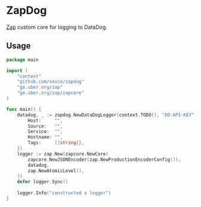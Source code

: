# ZapDog

[Zap](https://pkg.go.dev/go.uber.org/zap) custom core for logging to DataDog.

## Usage

```go
package main

import (
	"context"
	"github.com/sevco/zapdog"
	"go.uber.org/zap"
	"go.uber.org/zap/zapcore"
)

func main() {
	datadog, _ := zapdog.NewDataDogLogger(context.TODO(), "DD-API-KEY", zapdog.Options{
		Host:     "",
		Source:   "",
		Service:  "",
		Hostname: "",
		Tags:     []string{},
	})
	logger := zap.New(zapcore.NewCore(
		zapcore.NewJSONEncoder(zap.NewProductionEncoderConfig()),
		datadog,
		zap.NewAtomicLevel(),
	))
	defer logger.Sync()
	
	logger.Info("constructed a logger")
}
```